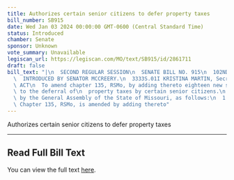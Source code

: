 ```yaml
---
title: Authorizes certain senior citizens to defer property taxes
bill_number: SB915
date: Wed Jan 03 2024 00:00:00 GMT-0600 (Central Standard Time)
status: Introduced
chamber: Senate
sponsor: Unknown
vote_summary: Unavailable
legiscan_url: https://legiscan.com/MO/text/SB915/id/2861711
draft: false
bill_text: "|\n  SECOND REGULAR SESSION\n  SENATE BILL NO. 915\n  102ND GENERA L ASSEMBLY\n\
  \  INTRODUCED BY SENATOR MCCREERY.\n  3333S.01I KRISTINA MARTIN, Secretary\n  AN\
  \ ACT\n  To amend chapter 135, RSMo, by adding thereto eighteen new sections relating\
  \ to the deferral of\n  property taxes by certain senior citizens.\n  Be it enacted\
  \ by the General Assembly of the State of Missouri, as follows:\n  1 Section A.\
  \ Chapter 135, RSMo, is amended by adding thereto"
---
```

Authorizes certain senior citizens to defer property taxes

---

## Read Full Bill Text

You can view the full text [here](https://legiscan.com/MO/text/SB915/id/2861711).
